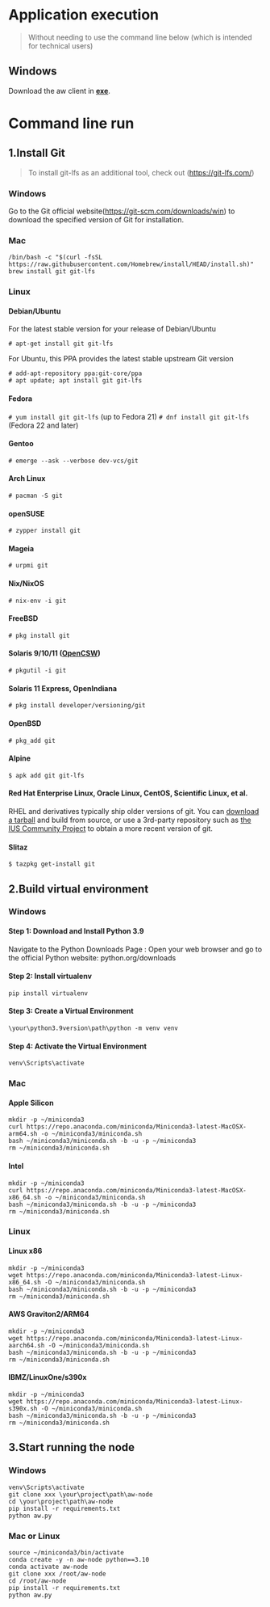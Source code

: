 # Application execution

> Without needing to use the command line below (which is intended for technical users)

## Windows

Download the aw client in **[exe](https://github.com/earos-ai/aw-client/tree/master/dist)**.

# Command line run

## 1.Install Git

> To install git-lfs as an additional tool, check out (https://git-lfs.com/)

### Windows

Go to the Git official website(https://git-scm.com/downloads/win) to download the specified version of Git for installation.

### Mac

```shell
/bin/bash -c "$(curl -fsSL https://raw.githubusercontent.com/Homebrew/install/HEAD/install.sh)"
brew install git git-lfs
```
### Linux

#### Debian/Ubuntu

For the latest stable version for your release of Debian/Ubuntu

```
# apt-get install git git-lfs
```

For Ubuntu, this PPA provides the latest stable upstream Git version

```
# add-apt-repository ppa:git-core/ppa
# apt update; apt install git git-lfs
```

#### Fedora

`# yum install git git-lfs` (up to Fedora 21)
`# dnf install git git-lfs` (Fedora 22 and later)

#### Gentoo

```
# emerge --ask --verbose dev-vcs/git
```

#### Arch Linux

```
# pacman -S git
```

#### openSUSE

```
# zypper install git
```

#### Mageia

```
# urpmi git
```

#### Nix/NixOS

```
# nix-env -i git
```

#### FreeBSD

```
# pkg install git
```

#### Solaris 9/10/11 ([OpenCSW](https://www.opencsw.org/))

```
# pkgutil -i git
```

#### Solaris 11 Express, OpenIndiana

```
# pkg install developer/versioning/git
```

#### OpenBSD

```
# pkg_add git
```

#### Alpine

```
$ apk add git git-lfs
```

#### Red Hat Enterprise Linux, Oracle Linux, CentOS, Scientific Linux, et al.

RHEL and derivatives typically ship older versions of git. You can [download a tarball](https://www.kernel.org/pub/software/scm/git/) and build from source, or use a 3rd-party repository such as [the IUS Community Project](https://ius.io/) to obtain a more recent version of git.

#### Slitaz

```
$ tazpkg get-install git
```

## 2.Build virtual environment

### Windows
#### Step 1: Download and Install Python 3.9
Navigate to the Python Downloads Page :
Open your web browser and go to the official Python website: python.org/downloads
#### Step 2: Install virtualenv
```
pip install virtualenv
```
#### Step 3: Create a Virtual Environment
```
\your\python3.9version\path\python -m venv venv
```
#### Step 4: Activate the Virtual Environment
```
venv\Scripts\activate
```

### Mac

#### Apple Silicon

```shell
mkdir -p ~/miniconda3
curl https://repo.anaconda.com/miniconda/Miniconda3-latest-MacOSX-arm64.sh -o ~/miniconda3/miniconda.sh
bash ~/miniconda3/miniconda.sh -b -u -p ~/miniconda3
rm ~/miniconda3/miniconda.sh
```

#### Intel

```shell
mkdir -p ~/miniconda3
curl https://repo.anaconda.com/miniconda/Miniconda3-latest-MacOSX-x86_64.sh -o ~/miniconda3/miniconda.sh
bash ~/miniconda3/miniconda.sh -b -u -p ~/miniconda3
rm ~/miniconda3/miniconda.sh
```

### Linux

#### Linux x86

```shell
mkdir -p ~/miniconda3
wget https://repo.anaconda.com/miniconda/Miniconda3-latest-Linux-x86_64.sh -O ~/miniconda3/miniconda.sh
bash ~/miniconda3/miniconda.sh -b -u -p ~/miniconda3
rm ~/miniconda3/miniconda.sh
```

#### AWS Graviton2/ARM64

```shell
mkdir -p ~/miniconda3
wget https://repo.anaconda.com/miniconda/Miniconda3-latest-Linux-aarch64.sh -O ~/miniconda3/miniconda.sh
bash ~/miniconda3/miniconda.sh -b -u -p ~/miniconda3
rm ~/miniconda3/miniconda.sh
```

#### IBMZ/LinuxOne/s390x

```shell
mkdir -p ~/miniconda3
wget https://repo.anaconda.com/miniconda/Miniconda3-latest-Linux-s390x.sh -O ~/miniconda3/miniconda.sh
bash ~/miniconda3/miniconda.sh -b -u -p ~/miniconda3
rm ~/miniconda3/miniconda.sh
```

## 3.Start running the node 

### Windows
```
venv\Scripts\activate
git clone xxx \your\project\path\aw-node
cd \your\project\path\aw-node
pip install -r requirements.txt
python aw.py
```


### Mac or Linux

```shell
source ~/miniconda3/bin/activate
conda create -y -n aw-node python==3.10
conda activate aw-node
git clone xxx /root/aw-node
cd /root/aw-node
pip install -r requirements.txt
python aw.py
```
